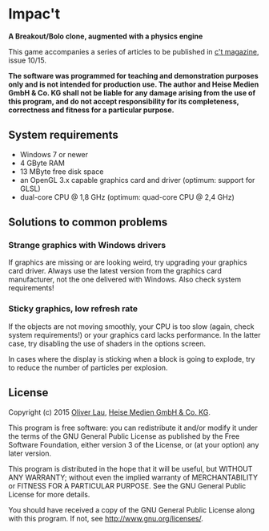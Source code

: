 # Impac't

**A Breakout/Bolo clone, augmented with a physics engine**

This game accompanies a series of articles to be published in [c't magazine](http://www.ct.de/), issue 10/15.

__The software was programmed for teaching and demonstration purposes only
and is not intended for production use. The author and Heise Medien GmbH & Co. KG
shall not be liable for any damage arising from the use of this program,
and do not accept responsibility for its completeness, correctness and fitness
for a particular purpose.__


## System requirements

 - Windows 7 or newer
 - 4 GByte RAM
 - 13 MByte free disk space
 - an OpenGL 3.x capable graphics card and driver (optimum: support for GLSL)
 - dual-core CPU @ 1,8 GHz (optimum: quad-core CPU @ 2,4 GHz)


## Solutions to common problems

### Strange graphics with Windows drivers

If graphics are missing or are looking weird, try upgrading your graphics card driver.
Always use the latest version from the graphics card manufacturer, not the one delivered
with Windows. Also check system requirements!


### Sticky graphics, low refresh rate

If the objects are not moving smoothly, your CPU is too slow (again, check system requirements!) or your
graphics card lacks performance. In the latter case, try disabling the use of shaders in the options screen.

In cases where the display is sticking when a block is going to explode,
try to reduce the number of particles per explosion.


## License

Copyright (c) 2015 [Oliver Lau](mailto:ola@ct.de), <a href="http://www.heise.de/">Heise Medien GmbH & Co. KG</a>.

This program is free software: you can redistribute it and/or modify
it under the terms of the GNU General Public License as published by
the Free Software Foundation, either version 3 of the License, or
(at your option) any later version.

This program is distributed in the hope that it will be useful,
but WITHOUT ANY WARRANTY; without even the implied warranty of
MERCHANTABILITY or FITNESS FOR A PARTICULAR PURPOSE.  See the
GNU General Public License for more details.

You should have received a copy of the GNU General Public License
along with this program. If not, see
<a href="http://www.gnu.org/licenses/">http://www.gnu.org/licenses/</a>.

